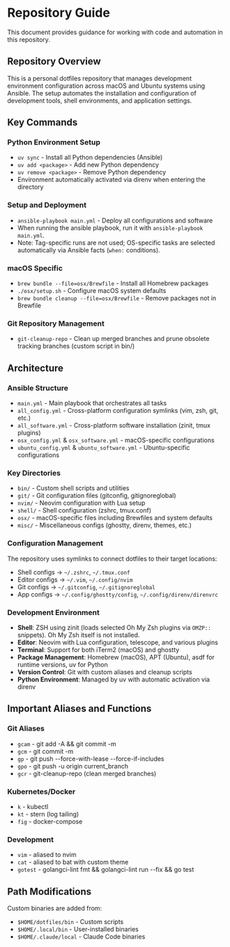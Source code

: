 # Repository Guide

This document provides guidance for working with code and automation in this repository.

## Repository Overview

This is a personal dotfiles repository that manages development environment configuration across macOS and Ubuntu systems using Ansible. The setup automates the installation and configuration of development tools, shell environments, and application settings.

## Key Commands

### Python Environment Setup
- `uv sync` - Install all Python dependencies (Ansible)
- `uv add <package>` - Add new Python dependency
- `uv remove <package>` - Remove Python dependency
- Environment automatically activated via direnv when entering the directory

### Setup and Deployment
- `ansible-playbook main.yml` - Deploy all configurations and software
- When running the ansible playbook, run it with `ansible-playbook main.yml`.
- Note: Tag-specific runs are not used; OS-specific tasks are selected automatically via Ansible facts (`when:` conditions).

### macOS Specific
- `brew bundle --file=osx/Brewfile` - Install all Homebrew packages
- `./osx/setup.sh` - Configure macOS system defaults
- `brew bundle cleanup --file=osx/Brewfile` - Remove packages not in Brewfile

### Git Repository Management
- `git-cleanup-repo` - Clean up merged branches and prune obsolete tracking branches (custom script in bin/)

## Architecture

### Ansible Structure
- `main.yml` - Main playbook that orchestrates all tasks
- `all_config.yml` - Cross-platform configuration symlinks (vim, zsh, git, etc.)
- `all_software.yml` - Cross-platform software installation (zinit, tmux plugins)
- `osx_config.yml` & `osx_software.yml` - macOS-specific configurations
- `ubuntu_config.yml` & `ubuntu_software.yml` - Ubuntu-specific configurations

### Key Directories
- `bin/` - Custom shell scripts and utilities
- `git/` - Git configuration files (gitconfig, gitignoreglobal)
- `nvim/` - Neovim configuration with Lua setup
- `shell/` - Shell configuration (zshrc, tmux.conf)
- `osx/` - macOS-specific files including Brewfiles and system defaults
- `misc/` - Miscellaneous configs (ghostty, direnv, themes, etc.)

### Configuration Management
The repository uses symlinks to connect dotfiles to their target locations:
- Shell configs → `~/.zshrc`, `~/.tmux.conf`
- Editor configs → `~/.vim`, `~/.config/nvim`
- Git configs → `~/.gitconfig`, `~/.gitignoreglobal`
- App configs → `~/.config/ghostty/config`, `~/.config/direnv/direnvrc`

### Development Environment
- **Shell**: ZSH using zinit (loads selected Oh My Zsh plugins via `OMZP::` snippets). Oh My Zsh itself is not installed.
- **Editor**: Neovim with Lua configuration, telescope, and various plugins
- **Terminal**: Support for both iTerm2 (macOS) and ghostty
- **Package Management**: Homebrew (macOS), APT (Ubuntu), asdf for runtime versions, uv for Python
- **Version Control**: Git with custom aliases and cleanup scripts
- **Python Environment**: Managed by uv with automatic activation via direnv

## Important Aliases and Functions

### Git Aliases
- `gcam` - git add -A && git commit -m
- `gcm` - git commit -m  
- `gp` - git push --force-with-lease --force-if-includes
- `gpo` - git push -u origin current_branch
- `gcr` - git-cleanup-repo (clean merged branches)

### Kubernetes/Docker
- `k` - kubectl
- `kt` - stern (log tailing)
- `fig` - docker-compose

### Development
- `vim` - aliased to nvim
- `cat` - aliased to bat with custom theme
- `gotest` - golangci-lint fmt && golangci-lint run --fix && go test

## Path Modifications
Custom binaries are added from:
- `$HOME/dotfiles/bin` - Custom scripts
- `$HOME/.local/bin` - User-installed binaries
- `$HOME/.claude/local` - Claude Code binaries
